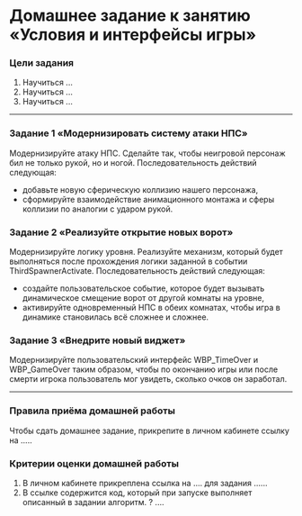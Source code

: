 # Домашнее задание к занятию «Условия и интерфейсы игры»

### Цели задания

1. Научиться ...
2. Научиться ...
3. Научиться ...

------

### Задание 1 «Модернизировать систему атаки НПС»

Модернизируйте атаку НПС. Сделайте так, чтобы неигровой персонаж бил не только рукой, но и ногой. Последовательность действий следующая:
- добавьте новую сферическую коллизию нашего персонажа,
- сформируйте взаимодействие анимационного монтажа и сферы коллизии по аналогии с ударом рукой.

### Задание 2 «Реализуйте открытие новых ворот»

Модернизируйте логику уровня. Реализуйте механизм, который будет выполняться после прохождения логики заданной в событии ThirdSpawnerActivate. Последовательность действий следующая:
- создайте пользовательское событие, которое будет вызывать динамическое смещение ворот от другой комнаты на уровне,
- активируйте одновременный НПС в обеих комнатах, чтобы игра в динамике становилась всё сложнее и сложнее.

### Задание 3 «Внедрите новый виджет»

Модернизируйте пользовательский интерфейс WBP_TimeOver и WBP_GameOver таким образом, чтобы по окончанию игры или после смерти игрока пользователь мог увидеть, сколько очков он заработал.

------

### Правила приёма домашней работы

Чтобы сдать домашнее задание, прикрепите в личном кабинете ссылку на .....

### Критерии оценки домашней работы

1. В личном кабинете прикреплена ссылка на .... для задания ......
2. В ссылке содержится код, который при запуске выполняет описанный в задании алгоритм. ? ....

